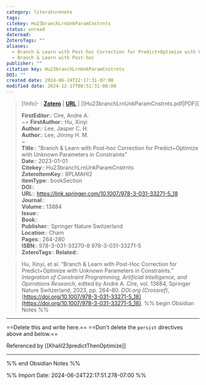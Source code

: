 ```yaml
---
category: literaturenote
tags: 
citekey: Hu23branchLrnUnkParamCnstrnts
status: unread
dateread: 
ZoteroTags: ""
aliases:
  - Branch & Learn with Post-hoc Correction for Predict+Optimize with Unknown Parameters in Constraints
  - Branch & Learn with Post-hoc
publisher: ""
citation key: Hu23branchLrnUnkParamCnstrnts
DOI: ""
created date: 2024-06-24T22:17:31-07:00
modified date: 2024-12-17T08:51:31-08:00
---
```


> [!info]- : [**Zotero**](zotero://select/library/items/8PLMAHI2)   | [**URL**](https://link.springer.com/10.1007/978-3-031-33271-5_18) | [[Hu23branchLrnUnkParamCnstrnts.pdf|PDF]]
>
> 
> 
> **FirstEditor**:: Cire, Andre A.  
~> **FirstAuthor**:: Hu, Xinyi  
> **Author**:: Lee, Jasper C. H.  
> **Author**:: Lee, Jimmy H. M.  
~    
> **Title**:: "Branch & Learn with Post-hoc Correction for Predict+Optimize with Unknown Parameters in Constraints"  
> **Date**:: 2023-01-01  
> **Citekey**:: Hu23branchLrnUnkParamCnstrnts  
> **ZoteroItemKey**:: 8PLMAHI2  
> **itemType**:: bookSection  
> **DOI**::   
> **URL**:: https://link.springer.com/10.1007/978-3-031-33271-5_18  
> **Journal**::   
> **Volume**:: 13884  
> **Issue**::   
> **Book**::   
> **Publisher**:: Springer Nature Switzerland  
> **Location**:: Cham   
> **Pages**:: 264-280  
> **ISBN**:: 978-3-031-33270-8 978-3-031-33271-5  
> **ZoteroTags**:: 
> **Related**:: 

> Hu, Xinyi, et al. “Branch & Learn with Post-Hoc Correction for Predict+Optimize with Unknown Parameters in Constraints.” _Integration of Constraint Programming, Artificial Intelligence, and Operations Research_, edited by Andre A. Cire, vol. 13884, Springer Nature Switzerland, 2023, pp. 264–80. _DOI.org (Crossref)_, [https://doi.org/10.1007/978-3-031-33271-5_18](https://doi.org/10.1007/978-3-031-33271-5_18).
%% begin Obsidian Notes %%
___
==Delete this and write here.==
==Don't delete the `persist` directives above and below.==

Referenced by [[Khalil23predictThenOptimize]]
___
%% end Obsidian Notes %%



%% Import Date: 2024-06-24T22:17:51.278-07:00 %%
